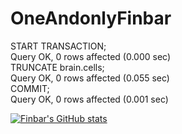 # OneAndonlyFinbar

START TRANSACTION;
<br>
Query OK, 0 rows affected (0.000 sec)
<br>
TRUNCATE brain.cells;
<br>
Query OK, 0 rows affected (0.055 sec)
<br>
COMMIT;
<br>
Query OK, 0 rows affected (0.001 sec)


[![Finbar's GitHub stats](https://github-readme-stats.vercel.app/api?username=OneAndonlyFinbar)](https://github.com/anuraghazra/github-readme-stats)
